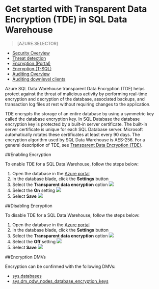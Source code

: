 <properties
   pageTitle="Get started with Transparent Data Encryption (TDE) in SQL Data Warehouse| Microsoft Azure"
   description="Get started with Transparent Data Encryption (TDE) in SQL Data Warehouse"
   services="sql-data-warehouse"
   documentationCenter=""
   authors="ronortloff"
   manager="barbkess"
   editor=""/>

<tags
   ms.service="sql-data-warehouse"
   ms.workload="data-management"
   ms.tgt_pltfrm="na"
   ms.devlang="na"
   ms.topic="article"
   ms.date="08/29/2016" 
   ms.author="rortloff;barbkess;sonyama"/>

# Get started with Transparent Data Encryption (TDE) in SQL Data Warehouse

> [AZURE.SELECTOR]
- [Security Overview](sql-data-warehouse-overview-manage-security.md)
- [Threat detection](sql-data-warehouse-security-threat-detection.md)
- [Encryption (Portal)](sql-data-warehouse-encryption-tde.md)
- [Encryption (T-SQL)](sql-data-warehouse-encryption-tde-tsql.md)
- [Auditing Overview](sql-data-warehouse-auditing-overview.md)
- [Auditing downlevel clients](sql-data-warehouse-auditing-downlevel-clients.md)


Azure SQL Data Warehouse transparent Data Encryption (TDE) helps protect against the threat of malicious activity by performing real-time encryption and decryption of the database, associated backups, and transaction log files at rest without requiring changes to the application.

TDE encrypts the storage of an entire database by using a symmetric key called the database encryption key. In SQL Database the database encryption key is protected by a built-in server certificate. The built-in server certificate is unique for each SQL Database server. Microsoft automatically rotates these certificates at least every 90 days. The encryption algorithm used by SQL Data Warehouse is AES-256.  For a general description of TDE, see [Transparent Data Encryption (TDE)].

##Enabling Encryption

To enable TDE for a SQL Data Warehouse, follow the steps below:

1. Open the database in the [Azure portal](https://portal.azure.com)
2. In the database blade, click the **Settings** button
3. Select the **Transparent data encryption** option
![][1]
4. Select the **On** setting
![][2]
5. Select **Save**
![][3]  

##Disabling Encryption

To disable TDE for a SQL Data Warehouse, follow the steps below:

1. Open the database in the [Azure portal](https://portal.azure.com)
2. In the database blade, click the **Settings** button
3. Select the **Transparent data encryption** option
![][1]
4. Select the **Off** setting
![][4]
5. Select **Save**
![][5]  

##Encryption DMVs

Encryption can be confirmed with the following DMVs:

- [sys.databases]
- [sys.dm_pdw_nodes_database_encryption_keys]

<!--MSDN references-->
[Transparent Data Encryption (TDE)]: https://msdn.microsoft.com/library/bb934049.aspx
[sys.databases]: http://msdn.microsoft.com/library/ms178534.aspx
[sys.dm_pdw_nodes_database_encryption_keys]: https://msdn.microsoft.com/library/mt203922.aspx

<!--Image references-->
[1]: ./media/sql-data-warehouse-security-tde/sql-data-warehouse-security-tde-portal-settings.png
[2]: ./media/sql-data-warehouse-security-tde/sql-data-warehouse-security-tde-portal-settings-on.png
[3]: ./media/sql-data-warehouse-security-tde/sql-data-warehouse-security-tde-portal-settings-save.png
[4]: ./media/sql-data-warehouse-security-tde/sql-data-warehouse-security-tde-portal-settings-off.png
[5]: ./media/sql-data-warehouse-security-tde/sql-data-warehouse-security-tde-portal-settings-save2.png

<!--Link references-->
